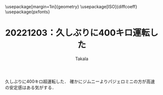 ﻿---
title: 20221203：久しぶりに400キロ運転した
yesterday: 20221202
tomorrow: 20221204
days: 72
author: Takala
header-includes:
  - \usepackage[margin=1in]{geometry}
  - \usepackage[ISO]{diffcoeff}
  - \usepackage{pxfonts}
---


久しぶりに400キロ超運転した．
確かにジムニーよりパジェロミニの方が高速の安定感はある気がする．


